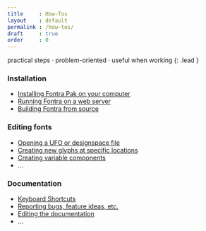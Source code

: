 ```yaml
---
title     : How-Tos
layout    : default
permalink : /how-tos/
draft     : true
order     : 0
---
```


practical steps · problem-oriented · useful when working
{: .lead }

### Installation

- [Installing Fontra Pak on your computer](installing-fontra-pak)
- [Running Fontra on a web server](#)
- [Building Fontra from source](building-fontra-from-source)

### Editing fonts

- [Opening a UFO or designspace file](opening-ufo-designspace)
- [Creating new glyphs at specific locations](#)
- [Creating variable components](#)
- ...

### Documentation

- [Keyboard Shortcuts](keyboard-shortcuts)
- [Reporting bugs, feature ideas, etc.](reporting)
- [Editing the documentation](#)
- ...
